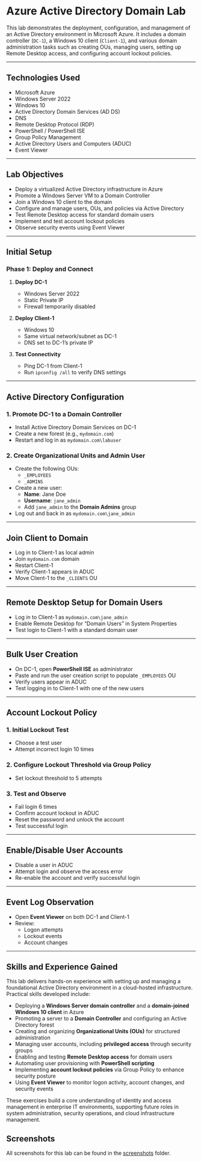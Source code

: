# Azure Active Directory Domain Lab

This lab demonstrates the deployment, configuration, and management of an Active Directory environment in Microsoft Azure. It includes a domain controller (`DC-1`), a Windows 10 client (`Client-1`), and various domain administration tasks such as creating OUs, managing users, setting up Remote Desktop access, and configuring account lockout policies.

---

## Technologies Used

- Microsoft Azure  
- Windows Server 2022  
- Windows 10  
- Active Directory Domain Services (AD DS)  
- DNS  
- Remote Desktop Protocol (RDP)  
- PowerShell / PowerShell ISE  
- Group Policy Management  
- Active Directory Users and Computers (ADUC)  
- Event Viewer  

---

## Lab Objectives

- Deploy a virtualized Active Directory infrastructure in Azure  
- Promote a Windows Server VM to a Domain Controller  
- Join a Windows 10 client to the domain  
- Configure and manage users, OUs, and policies via Active Directory  
- Test Remote Desktop access for standard domain users  
- Implement and test account lockout policies  
- Observe security events using Event Viewer  

---

## Initial Setup

### Phase 1: Deploy and Connect

1. **Deploy DC-1**
   - Windows Server 2022  
   - Static Private IP  
   - Firewall temporarily disabled  

2. **Deploy Client-1**
   - Windows 10  
   - Same virtual network/subnet as DC-1  
   - DNS set to DC-1’s private IP  

3. **Test Connectivity**
   - Ping DC-1 from Client-1  
   - Run `ipconfig /all` to verify DNS settings  

---

## Active Directory Configuration

### 1. Promote DC-1 to a Domain Controller
- Install Active Directory Domain Services on DC-1  
- Create a new forest (e.g., `mydomain.com`)  
- Restart and log in as `mydomain.com\labuser`  

### 2. Create Organizational Units and Admin User
- Create the following OUs:
  - `_EMPLOYEES`  
  - `_ADMINS`  
- Create a new user:
  - **Name**: Jane Doe  
  - **Username**: `jane_admin`  
  - Add `jane_admin` to the **Domain Admins** group  
- Log out and back in as `mydomain.com\jane_admin`  

---

## Join Client to Domain

- Log in to Client-1 as local admin  
- Join `mydomain.com` domain  
- Restart Client-1  
- Verify Client-1 appears in ADUC  
- Move Client-1 to the `_CLIENTS` OU  

---

## Remote Desktop Setup for Domain Users

- Log in to Client-1 as `mydomain.com\jane_admin`  
- Enable Remote Desktop for “Domain Users” in System Properties  
- Test login to Client-1 with a standard domain user  

---

## Bulk User Creation

- On DC-1, open **PowerShell ISE** as administrator  
- Paste and run the user creation script to populate `_EMPLOYEES` OU  
- Verify users appear in ADUC  
- Test logging in to Client-1 with one of the new users  

---

## Account Lockout Policy

### 1. Initial Lockout Test  
- Choose a test user  
- Attempt incorrect login 10 times  

### 2. Configure Lockout Threshold via Group Policy  
- Set lockout threshold to 5 attempts  

### 3. Test and Observe  
- Fail login 6 times  
- Confirm account lockout in ADUC  
- Reset the password and unlock the account  
- Test successful login  

---

## Enable/Disable User Accounts

- Disable a user in ADUC  
- Attempt login and observe the access error  
- Re-enable the account and verify successful login  

---

## Event Log Observation

- Open **Event Viewer** on both DC-1 and Client-1  
- Review:
  - Logon attempts  
  - Lockout events  
  - Account changes  

---

## Skills and Experience Gained

This lab delivers hands-on experience with setting up and managing a foundational Active Directory environment in a cloud-hosted infrastructure. Practical skills developed include:

- Deploying a **Windows Server domain controller** and a **domain-joined Windows 10 client** in Azure  
- Promoting a server to a **Domain Controller** and configuring an Active Directory forest  
- Creating and organizing **Organizational Units (OUs)** for structured administration  
- Managing user accounts, including **privileged access** through security groups  
- Enabling and testing **Remote Desktop access** for domain users  
- Automating user provisioning with **PowerShell scripting**  
- Implementing **account lockout policies** via Group Policy to enhance security posture  
- Using **Event Viewer** to monitor logon activity, account changes, and security events  

These exercises build a core understanding of identity and access management in enterprise IT environments, supporting future roles in system administration, security operations, and cloud infrastructure management.

## Screenshots

All screenshots for this lab can be found in the [screenshots](./screenshots) folder.
